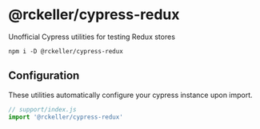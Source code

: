 
# @rckeller/cypress-redux
Unofficial Cypress utilities for testing Redux stores

```
npm i -D @rckeller/cypress-redux
```

## Configuration

These utilities automatically configure your cypress instance upon import.

```js
// support/index.js
import '@rckeller/cypress-redux'
```
